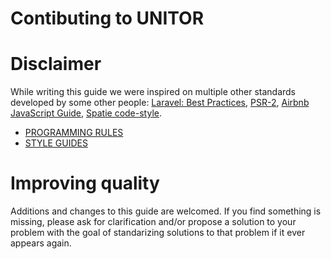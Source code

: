 # Contibuting to UNITOR

# Disclaimer

While writing this guide we were inspired on multiple other standards developed by some other people: [Laravel: Best Practices](https://www.laravelbestpractices.com/), [PSR-2](https://www.php-fig.org/psr/psr-2/), [Airbnb JavaScript Guide](https://github.com/airbnb/javascript), [Spatie code-style](https://guidelines.spatie.be/code-style/laravel-php).

* [PROGRAMMING RULES](./guidelines/RULES.md)
* [STYLE GUIDES](./guidelines/STYLES.md)

# Improving quality

Additions and changes to this guide are welcomed. If you find something is missing, please ask for clarification and/or propose a solution to your problem with the goal of standarizing solutions to that problem if it ever appears again.

